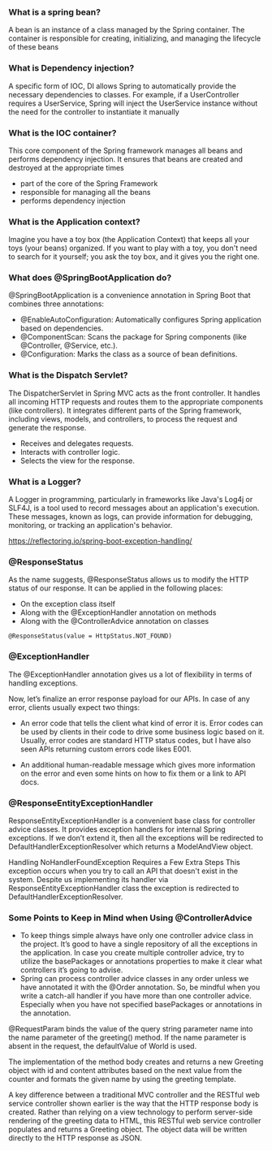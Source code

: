 ### What is a spring bean?
A bean is an instance of a class managed by the Spring container. The container is responsible for creating, 
initializing, and managing the lifecycle of these beans

### What is Dependency injection?
A specific form of IOC, DI allows Spring to automatically provide the necessary dependencies to classes. 
For example, if a UserController requires a UserService, Spring will inject the UserService instance without 
the need for the controller to instantiate it manually 

### What is the IOC container?
This core component of the Spring framework manages all beans and performs dependency injection. It ensures 
that beans are created and destroyed at the appropriate times 
* part of the core of the Spring Framework
* responsible for managing all the beans
* performs dependency injection 

### What is the Application context?
Imagine you have a toy box (the Application Context) that keeps all your toys (your beans) organized. If you 
want to play with a toy, you don't need to search for it yourself; you ask the toy box, and it gives you the right one.

### What does  @SpringBootApplication do?
@SpringBootApplication is a convenience annotation in Spring Boot that combines three annotations:
* @EnableAutoConfiguration: Automatically configures Spring application based on dependencies.
* @ComponentScan: Scans the package for Spring components (like @Controller, @Service, etc.).
* @Configuration: Marks the class as a source of bean definitions.


### What is the Dispatch Servlet?
The DispatcherServlet in Spring MVC acts as the front controller. It handles all incoming HTTP requests and 
routes them to the appropriate components (like controllers). It integrates different parts of the Spring framework, 
including views, models, and controllers, to process the request and generate the response.
* Receives and delegates requests.
* Interacts with controller logic.
* Selects the view for the response.

### What is a Logger?
A Logger in programming, particularly in frameworks like Java's Log4j or SLF4J, is a tool used to record messages 
about an application's execution. These messages, known as logs, can provide information for debugging, monitoring, 
or tracking an application's behavior.


https://reflectoring.io/spring-boot-exception-handling/


### @ResponseStatus
As the name suggests, @ResponseStatus allows us to modify the HTTP status of our response. It can be applied in the following places:

* On the exception class itself
* Along with the @ExceptionHandler annotation on methods
* Along with the @ControllerAdvice annotation on classes

```
@ResponseStatus(value = HttpStatus.NOT_FOUND)
```

### @ExceptionHandler
The @ExceptionHandler annotation gives us a lot of flexibility in terms of handling exceptions.


Now, let’s finalize an error response payload for our APIs. In case of any error, clients usually expect two things:

* An error code that tells the client what kind of error it is. Error codes can be used by clients in their code to drive some business logic based on it. Usually, error codes are standard HTTP status codes, but I have also seen APIs returning custom errors code likes E001.

* An additional human-readable message which gives more information on the error and even some hints on how to fix them or a link to API docs.


### @ResponseEntityExceptionHandler

ResponseEntityExceptionHandler is a convenient base class for controller advice classes. It provides exception handlers for internal Spring exceptions. If we don’t extend it, then all the exceptions will be redirected to DefaultHandlerExceptionResolver which returns a ModelAndView object.

Handling NoHandlerFoundException Requires a Few Extra Steps
This exception occurs when you try to call an API that doesn't exist in the system. Despite us implementing its handler via ResponseEntityExceptionHandler class the exception is redirected to DefaultHandlerExceptionResolver.

### Some Points to Keep in Mind when Using @ControllerAdvice

* To keep things simple always have only one controller advice class in the project. It’s good to have a single repository of all the exceptions in the application. In case you create multiple controller advice, try to utilize the basePackages or annotations properties to make it clear what controllers it’s going to advise.
* Spring can process controller advice classes in any order unless we have annotated it with the @Order annotation. So, be mindful when you write a catch-all handler if you have more than one controller advice. Especially when you have not specified basePackages or annotations in the annotation.


@RequestParam binds the value of the query string parameter name into the name parameter of the greeting() method. If the name parameter is absent in the request, the defaultValue of World is used.

The implementation of the method body creates and returns a new Greeting object with id and content attributes based on the next value from the counter and formats the given name by using the greeting template.

A key difference between a traditional MVC controller and the RESTful web service controller shown earlier is the way that the HTTP response body is created. Rather than relying on a view technology to perform server-side rendering of the greeting data to HTML, this RESTful web service controller populates and returns a Greeting object. The object data will be written directly to the HTTP response as JSON.
